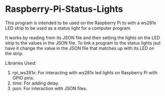 # Raspberry-Pi-Status-Lights
This program is intended to be used on the Raspberry Pi to with a ws281x LED strip to be used as a status light for a computer program. 

It works by reading from its JSON file and then setting the lights on the LED strip to the values in the JSON file. To link a program to the status lights jsut have it change the value in the JSON file that matches up with its LED on the strip. 

Libraries Used:
1. rpi_ws281x: For interacting with ws281x led lights on Raspberry Pi with GPIO pins.
2. time: For adding delay.
3. json: For interaction with JSON files.


